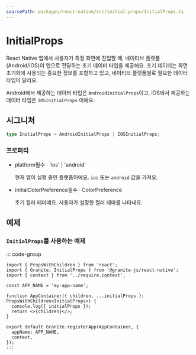 ```yaml
---
sourcePath: packages/react-native/src/initial-props/InitialProps.ts
---
```

# InitialProps



React Native 앱에서 사용자가 특정 화면에 진입할 때,
네이티브 플랫폼(Android/iOS)이 앱으로 전달하는 초기 데이터 타입을 제공해요.
초기 데이터는 화면 초기화에 사용되는 중요한 정보를 포함하고 있고, 네이티브 플랫폼별로 필요한 데이터 타입이 달라요.

Android에서 제공하는 데이터 타입은 `AndroidInitialProps`이고, iOS에서 제공하는 데이터 타입은 `IOSInitialProps` 이에요.

## 시그니처

```typescript
type InitialProps = AndroidInitialProps | IOSInitialProps;
```





### 프로퍼티
<ul class="post-parameters-ul">
  <li class="post-parameters-li post-parameters-li-root">
    <span class="post-parameters--name">platform</span><span class="post-parameters--required">필수</span> · <span class="post-parameters--type">&#39;ios&#39; | &#39;android&#39;</span>
    <br />
    <p class="post-parameters--description">현재 앱이 실행 중인 플랫폼이에요. <code>ios</code> 또는 <code>android</code> 값을 가져요.</p>
  </li>
</ul>
<ul class="post-parameters-ul">
  <li class="post-parameters-li post-parameters-li-root">
    <span class="post-parameters--name">initialColorPreference</span><span class="post-parameters--required">필수</span> · <span class="post-parameters--type">ColorPreference</span>
    <br />
    <p class="post-parameters--description">초기 컬러 테마예요. 사용자가 설정한 컬러 테마를 나타내요.</p>
  </li>
</ul>







## 예제

### `InitialProps`를 사용하는 예제

::: code-group
```tsx [_app.tsx]
import { PropsWithChildren } from 'react';
import { Granite, InitialProps } from '@granite-js/react-native';
import { context } from '../require.context';

const APP_NAME = 'my-app-name';

function AppContainer({ children, ...initialProps }: PropsWithChildren<InitialProps>) {
  console.log({ initialProps });
  return <>{children}</>;
}

export default Granite.registerApp(AppContainer, {
  appName: APP_NAME,
  context,
});
:::
```